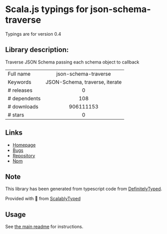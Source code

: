 
# Scala.js typings for json-schema-traverse

Typings are for version 0.4

## Library description:
Traverse JSON Schema passing each schema object to callback

|                    |                 |
| ------------------ | :-------------: |
| Full name          | json-schema-traverse |
| Keywords           | JSON-Schema, traverse, iterate |
| # releases         | 0 |
| # dependents       | 108 |
| # downloads        | 906111153 |
| # stars            | 0 |

## Links
- [Homepage](https://github.com/epoberezkin/json-schema-traverse#readme)
- [Bugs](https://github.com/epoberezkin/json-schema-traverse/issues)
- [Repository](https://github.com/epoberezkin/json-schema-traverse)
- [Npm](https://www.npmjs.com/package/json-schema-traverse)
    


## Note
This library has been generated from typescript code from [DefinitelyTyped](https://definitelytyped.org).

Provided with :purple_heart: from [ScalablyTyped](https://github.com/oyvindberg/ScalablyTyped)

## Usage
See [the main readme](../../readme.md) for instructions.


